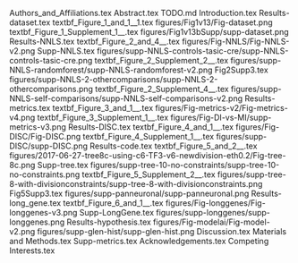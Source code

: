 Authors_and_Affiliations.tex
Abstract.tex
TODO.md
Introduction.tex
Results-dataset.tex
textbf_Figure_1_and_1__1.tex
figures/Fig1v13/Fig-dataset.png
textbf_Figure_1_Supplement_1__.tex
figures/Fig1v13bSupp/supp-dataset.png
Results-NNLS.tex
textbf_Figure_2_and_4__.tex
figures/Fig-NNLS/Fig-NNLS-v2.png
Supp-NNLS.tex
figures/supp-NNLS-controls-tasic-cre/supp-NNLS-controls-tasic-cre.png
textbf_Figure_2_Supplement_2__.tex
figures/supp-NNLS-randomforest/supp-NNLS-randomforest-v2.png
Fig2Supp3.tex
figures/supp-NNLS-2-othercomparisons/supp-NNLS-2-othercomparisons.png
textbf_Figure_2_Supplement_4__.tex
figures/supp-NNLS-self-comparisons/supp-NNLS-self-comparisons-v2.png
Results-metrics.tex
textbf_Figure_3_and_1__.tex
figures/Fig-metrics-v2/Fig-metrics-v4.png
textbf_Figure_3_Supplement_1__.tex
figures/Fig-DI-vs-MI/supp-metrics-v3.png
Results-DISC.tex
textbf_Figure_4_and_1__.tex
figures/Fig-DISC/Fig-DISC.png
textbf_Figure_4_Supplement_1__.tex
figures/supp-DISC/supp-DISC.png
Results-code.tex
textbf_Figure_5_and_2__.tex
figures/2017-06-27-tree8c-using-c6-TF3-v6-newdivision-eth0.2/Fig-tree-8c.png
Supp-tree.tex
figures/supp-tree-10-no-constraints/supp-tree-10-no-constraints.png
textbf_Figure_5_Supplement_2__.tex
figures/supp-tree-8-with-divisionconstraints/supp-tree-8-with-divisionconstraints.png
Fig5Supp3.tex
figures/supp-panneuronal/supp-panneuronal.png
Results-long_gene.tex
textbf_Figure_6_and_1__.tex
figures/Fig-longgenes/Fig-longgenes-v3.png
Supp-LongGene.tex
figures/supp-longgenes/supp-longgenes.png
Results-hypothesis.tex
figures/Fig-modelai/Fig-model-v2.png
figures/supp-glen-hist/supp-glen-hist.png
Discussion.tex
Materials and Methods.tex
Supp-metrics.tex
Acknowledgements.tex
Competing Interests.tex